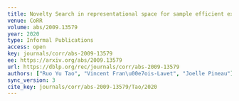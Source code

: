 ```yaml
---
title: Novelty Search in representational space for sample efficient exploration.
venue: CoRR
volume: abs/2009.13579
year: 2020
type: Informal Publications
access: open
key: journals/corr/abs-2009-13579
ee: https://arxiv.org/abs/2009.13579
url: https://dblp.org/rec/journals/corr/abs-2009-13579
authors: ["Ruo Yu Tao", "Vincent Fran\u00e7ois-Lavet", "Joelle Pineau"]
sync_version: 3
cite_key: journals/corr/abs-2009-13579/Tao/2020
---
```

